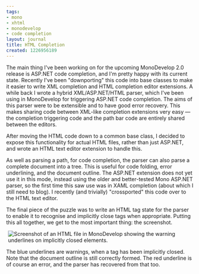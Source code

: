 ```yaml
---
tags:
- mono
- xhtml
- monodevelop
- code completion
layout: journal
title: HTML Completion
created: 1226956189
---
```

The main thing I've been working on for the upcoming MonoDevelop 2.0 release is ASP.NET code completion, and I'm pretty happy with its current state. Recently I've been "downporting" this code into base classes to make it easier to write XML completion and HTML completion editor extensions. A while back I wrote a hybrid XML/ASP.NET/HTML parser, which I've been using in MonoDevelop for triggering ASP.NET code completion. The aims of this parser were to be extensible and to have good error recovery. This makes sharing code between XML-like completion extensions very easy &mdash; the completion triggering code and the path bar code are entirely shared between the editors.

After moving the HTML code down to a common base class, I decided to expose this functionality for actual HTML files, rather than just ASP.NET, and wrote an HTML text editor extension to handle this.
<!--break-->
As well as parsing a path, for code completion, the parser can also parse a complete document into a tree. This is useful for code folding, error underlining, and the document outline. The ASP.NET extension does not yet use it in this mode, instead using the older and better-tested Mono ASP.NET parser, so the first time this saw use was in XAML completion (about which I still need to blog). I recently (and trivially) "crossported" this code over to the HTML text editor.

The final piece of the puzzle was to write an HTML tag state for the parser to enable it to recognise and implicitly close tags when appropriate. Putting this all together, we get to the most important thing: the screenshot.

<img src="http://mjhutchinson.com/files/images/MonoScreenshots/HtmlAutoClose.png" alt="Screenshot of an HTML file in MonoDevelop showing the warning underlines on implicitly closed elements." style="max-width:98%; display:block;margin-left:auto;margin-right:auto;" />

The blue underlines are warnings, when a tag has been implicitly closed. Note that the document outline is still correctly formed. The red underline is of course an error, and the parser has recovered from that too.
